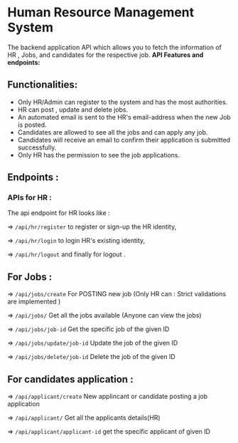 # Human Resource Management System
The backend application API which allows you to fetch the information of HR , Jobs, and candidates for the respective job.
**API Features and endpoints:**


## Functionalities:

<ul>
  <li>Only HR/Admin can register to the system and has the most authorities. </li>
  <li>HR can post , update and delete jobs.</li>
  <li>An automated email is sent to the HR's email-address when the new Job is posted.</li>
  <li>Candidates are allowed to see all the jobs and can apply any job.</li>
  <li> Candidates will receive an email to confirm their application is submitted successfully.</li>
  <li>Only HR has the permission to see the job applications. </li>
</ul>

## Endpoints : 

### APIs for HR :
The api endpoint for HR looks like : 

=> `/api/hr/register` to register or sign-up the HR identity,

=> `/api/hr/login` to login HR's existing identity,

=> `/api/hr/logout` and finally for logout .

## For Jobs : 

=> `/api/jobs/create` For POSTING new job (Only HR can : Strict validations are implemented )

=> `/api/jobs/` Get all the jobs available (Anyone can view the jobs)

=> `/api/jobs/job-id` Get the specific job of the given ID

=> `/api/jobs/update/job-id` Update the job of the given ID 

=> `/api/jobs/delete/job-id` Delete the job of the given ID 


## For candidates application :

=> `/api/applicant/create`  New applincant or candidate posting a job application 

=> `/api/applicant/` Get all the applicants details(HR)

=> `/api/applicant/applicant-id` get the specific applicant of given ID

